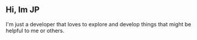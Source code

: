 ## Hi, Im JP

I'm just a developer that loves to explore and develop things that might be helpful to me or others.
